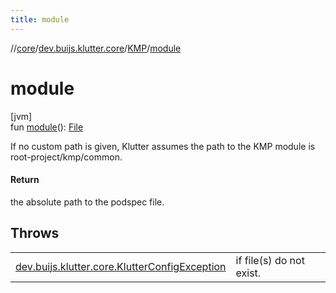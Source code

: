 ```yaml
---
title: module
---
```

//[core](../../../index.html)/[dev.buijs.klutter.core](../index.html)/[KMP](index.html)/[module](module.html)



# module



[jvm]\
fun [module](module.html)(): [File](https://docs.oracle.com/javase/8/docs/api/java/io/File.html)



If no custom path is given, Klutter assumes the path to the KMP module is root-project/kmp/common.



#### Return



the absolute path to the podspec file.



## Throws


| | |
|---|---|
| [dev.buijs.klutter.core.KlutterConfigException](../-klutter-config-exception/index.html) | if file(s) do not exist. |



